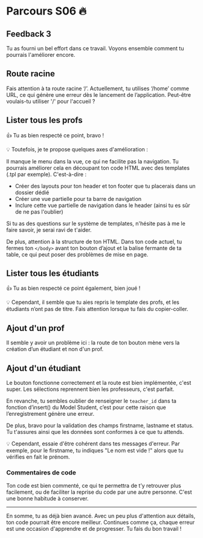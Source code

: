 # Parcours S06  🔥
## Feedback 3

Tu as fourni un bel effort dans ce travail. Voyons ensemble comment tu pourrais l'améliorer encore.

## Route racine

Fais attention à ta route racine ‘/’. Actuellement, tu utilises ‘/home’ comme URL, ce qui génère une erreur dès le lancement de l’application. Peut-être voulais-tu utiliser '/' pour l'accueil ?

## Lister tous les profs

👍 Tu as bien respecté ce point, bravo !

💡 Toutefois, je te propose quelques axes d'amélioration :

Il manque le menu dans la vue, ce qui ne facilite pas la navigation. Tu pourrais améliorer cela en découpant ton code HTML avec des templates (.tpl par exemple). C'est-à-dire :

-   Créer des layouts pour ton header et ton footer que tu placerais dans un dossier dédié
-   Créer une vue partielle pour ta barre de navigation
-   Inclure cette vue partielle de navigation dans le header (ainsi tu es sûr de ne pas l'oublier)

Si tu as des questions sur le système de templates, n'hésite pas à me le faire savoir, je serai ravi de t'aider.

De plus, attention à la structure de ton HTML. Dans ton code actuel, tu fermes ton `</body>` avant ton bouton d’ajout et la balise fermante de ta table, ce qui peut poser des problèmes de mise en page.

## Lister tous les étudiants

👍 Tu as bien respecté ce point également, bien joué !

💡 Cependant, il semble que tu aies repris le template des profs, et les étudiants n’ont pas de titre. Fais attention lorsque tu fais du copier-coller.

## Ajout d'un prof

Il semble y avoir un problème ici : la route de ton bouton mène vers la création d’un étudiant et non d'un prof.

## Ajout d'un étudiant

Le bouton fonctionne correctement et la route est bien implémentée, c'est super. Les sélections reprennent bien les professeurs, c'est parfait.

En revanche, tu sembles oublier de renseigner le `teacher_id` dans ta fonction d’insert() du Model Student, c’est pour cette raison que l’enregistrement génère une erreur.

De plus, bravo pour la validation des champs firstname, lastname et status. Tu t'assures ainsi que les données sont conformes à ce que tu attends.

💡 Cependant, essaie d'être cohérent dans tes messages d'erreur. Par exemple, pour le firstname, tu indiques "Le nom est vide !" alors que tu vérifies en fait le prénom.

### Commentaires de code

Ton code est bien commenté, ce qui te permettra de t’y retrouver plus facilement, ou de faciliter la reprise du code par une autre personne. C'est une bonne habitude à conserver.

----------

En somme, tu as déjà bien avancé. Avec un peu plus d'attention aux détails, ton code pourrait être encore meilleur. Continues comme ça, chaque erreur est une occasion d'apprendre et de progresser. Tu fais du bon travail !